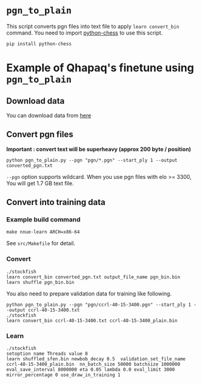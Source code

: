 # `pgn_to_plain`
This script converts pgn files into text file to apply `learn convert_bin` command. You need to import [python-chess](https://pypi.org/project/python-chess/) to use this script.


    pip install python-chess
	

# Example of Qhapaq's finetune using `pgn_to_plain`

## Download data
You can download data from [here](http://rebel13.nl/index.html)

## Convert pgn files

**Important : convert text will be superheavy (approx 200 byte / position)** 

    python pgn_to_plain.py --pgn "pgn/*.pgn" --start_ply 1 --output converted_pgn.txt


`--pgn` option supports wildcard. When you use pgn files with elo >= 3300, You will get 1.7 GB text file.
	
	
## Convert into training data


### Example build command

    make nnue-learn ARCH=x86-64

See `src/Makefile` for detail.


### Convert

    ./stockfish
    learn convert_bin converted_pgn.txt output_file_name pgn_bin.bin
	learn shuffle pgn_bin.bin
	
You also need to prepare validation data for training like following.
	
	python pgn_to_plain.py --pgn "pgn/ccrl-40-15-3400.pgn" --start_ply 1 --output ccrl-40-15-3400.txt
	./stockfish
    learn convert_bin ccrl-40-15-3400.txt ccrl-40-15-3400_plain.bin
	
	
### Learn

    ./stockfish
	setoption name Threads value 8
    learn shuffled_sfen.bin newbob_decay 0.5  validation_set_file_name ccrl-40-15-3400_plain.bin  nn_batch_size 50000 batchsize 1000000 eval_save_interval 8000000 eta 0.05 lambda 0.0 eval_limit 3000 mirror_percentage 0 use_draw_in_training 1


